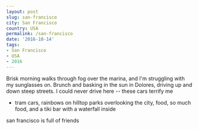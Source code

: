 ```yaml
---
layout: post
slug: san-francisco
city: San Francisco
country: USA
permalink: /san-francisco
date: '2016-10-14'
tags:
- San Francisco
- USA
- 2016
---
```


Brisk morning walks through fog over the marina, and I'm struggling with my sunglasses on. Brunch and basking in the sun in Dolores, driving up and down steep streets. I could never drive here -- these cars terrify me

- tram cars, rainbows on hilltop parks overlooking the city, food, so much food, and a tiki bar with a waterfall inside

san francisco is full of friends